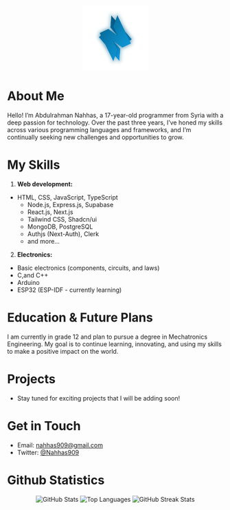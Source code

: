 <div align="center">
  <img width="30%" src="https://github.com/AbdulrahmanNahhas/AbdulrahmanNahhas/blob/main/images/logo-transparent.png"/>
</div>

# About Me

Hello! I’m Abdulrahman Nahhas, a 17-year-old programmer from Syria with a deep passion for technology. Over the past three years, I’ve honed my skills across various programming languages and frameworks, and I’m continually seeking new challenges and opportunities to grow.

# My Skills

1. **Web development:**
  -	HTML, CSS, JavaScript, TypeScript
	-	Node.js, Express.js, Supabase
	-	React.js, Next.js
	-	Tailwind CSS, Shadcn/ui
	-	MongoDB, PostgreSQL
	-	Authjs (Next-Auth), Clerk
	-	and more…
2. **Electronics:**
  - Basic electronics (components, circuits, and laws)
  - C,and C++
  - Arduino
  - ESP32 (ESP-IDF - currently learning)

# Education & Future Plans

I am currently in grade 12 and plan to pursue a degree in Mechatronics Engineering. My goal is to continue learning, innovating, and using my skills to make a positive impact on the world.

# Projects
- Stay tuned for exciting projects that I will be adding soon!

# Get in Touch

* Email: nahhas909@gmail.com
* Twitter: [@Nahhas909](https://twitter.com/Nahhas909)

# Github Statistics

<div align="center">
  <img height="180em" src="https://github-readme-stats.vercel.app/api?username=AbdulrahmanNahhas&show_icons=true&locale=en&theme=holi" alt="GitHub Stats" />
  <img height="180em" src="https://github-readme-stats.vercel.app/api/top-langs/?username=AbdulrahmanNahhas&layout=compact&theme=holi" alt="Top Languages" />
  <img height="180em" src="https://github-readme-streak-stats.herokuapp.com/?user=AbdulrahmanNahhas&theme=transparent" alt="GitHub Streak Stats" />
</div>

